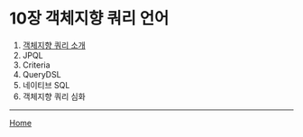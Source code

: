 # 10장 객체지향 쿼리 언어

1. [객체지향 쿼리 소개](./01.md)
2. JPQL
3. Criteria
4. QueryDSL
5. 네이티브 SQL
6. 객체지향 쿼리 심화

-----
[Home](/README.md)
